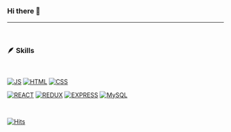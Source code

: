 ### Hi there 👋

---

<br>

### 🪶 **Skills**

<br>

[![JS](https://img.shields.io/badge/Javascript-ffeb3b?style=for-the-badge&logo=JavaScript&logoColor=white)](https://github.com/Gryffindor0ne)   [![HTML](https://img.shields.io/badge/HTML-1976d2?style=for-the-badge&logo=HTML5&logoColor=white)](https://github.com/Gryffindor0ne)   [![CSS](https://img.shields.io/badge/CSS-ff69b4?style=for-the-badge&logo=CSS3&logoColor=white)](https://github.com/Gryffindor0ne)

[![REACT](https://img.shields.io/badge/REACT-61DAFB?style=for-the-badge&logo=React&logoColor=white)](https://github.com/Gryffindor0ne) [![REDUX](https://img.shields.io/badge/REDUX-69f0ae?style=for-the-badge&logo=Redux&logoColor=white)](https://github.com/Gryffindor0ne) [![EXPRESS](https://img.shields.io/badge/Express-8e24aa?style=for-the-badge&logo=Express&logoColor=white)](https://github.com/Gryffindor0ne) [![MySQL](https://img.shields.io/badge/MySQL-2962ff?style=for-the-badge&logo=MySQL&logoColor=white)](https://github.com/Gryffindor0ne)


<br>


[![Hits](https://hits.seeyoufarm.com/api/count/incr/badge.svg?url=https%3A%2F%2Fgithub.com%2FGryffindor0ne&count_bg=%2308F700&title_bg=%23806BEF&icon=&icon_color=%23367DCD&title=hits&edge_flat=false)](https://hits.seeyoufarm.com)
